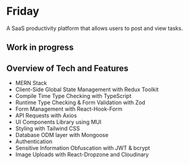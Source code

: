 # Friday

A SaaS productivity platform that allows users to post and view tasks.

## Work in progress

## Overview of Tech and Features

- MERN Stack
- Client-Side Global State Management with Redux Toolkit
- Compile Time Type Checking with TypeScript
- Runtime Type Checking & Form Validation with Zod
- Form Management with React-Hook-Form
- API Requests with Axios
- UI Components Library using MUI
- Styling with Tailwind CSS
- Database ODM layer with Mongoose
- Authentication
- Sensitive Information Obfuscation with JWT & bcrypt
- Image Uploads with React-Dropzone and Cloudinary

